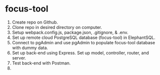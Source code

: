 # focus-tool

1. Create repo on Github.
2. Clone repo in desired directory on computer.
3. Setup webpack.config.js, package.json, .gitignore, & .env.
4. Set up remote cloud PostgreSQL database (focus-tool) in ElephantSQL.
5. Connect to pgAdmin and use pgAdmin to populate focus-tool database with dummy data.
6. Set up back-end using Express. Set up model, controller, router, and server.
7. Test back-end with Postman.
8. 
